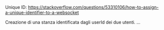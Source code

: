 Unique ID: https://stackoverflow.com/questions/53310106/how-to-assign-a-unique-identifier-to-a-websocket

Creazione di una stanza identificata dagli userId dei due utenti.
...